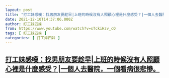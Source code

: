 ```yaml
---
layout: post
title: "打工妹感嘆：找男朋友要趁早|上班的時候沒有人照顧心裡是什麼感受？|一個人去醫院，一個看病很悲慘。"
date: 2021-12-10T14:37:06.000Z
author: 打工妹四妹
from: https://www.youtube.com/watch?v=sTckiHzv_cQ
tags: [ 打工妹四妹 ]
categories: [ 打工妹四妹 ]
---
```

<!--1639147026000-->
[打工妹感嘆：找男朋友要趁早|上班的時候沒有人照顧心裡是什麼感受？|一個人去醫院，一個看病很悲慘。](https://www.youtube.com/watch?v=sTckiHzv_cQ)
------

<div>

</div>
